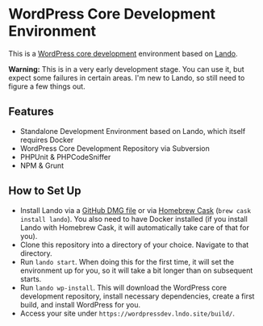 # WordPress Core Development Environment

This is a [WordPress core development](https://core.trac.wordpress.org/browser/trunk/) environment based on [Lando](https://docs.devwithlando.io/).

**Warning:** This is in a very early development stage. You can use it, but expect some failures in certain areas. I'm new to Lando, so still need to figure a few things out.

## Features

* Standalone Development Environment based on Lando, which itself requires Docker
* WordPress Core Development Repository via Subversion
* PHPUnit & PHPCodeSniffer
* NPM & Grunt

## How to Set Up

* Install Lando via a [GitHub DMG file](https://github.com/lando/lando/releases) or via [Homebrew Cask](http://caskroom.io/) (`brew cask install lando`). You also need to have Docker installed (if you install Lando with Homebrew Cask, it will automatically take care of that for you).
* Clone this repository into a directory of your choice. Navigate to that directory.
* Run `lando start`. When doing this for the first time, it will set the environment up for you, so it will take a bit longer than on subsequent starts.
* Run `lando wp-install`. This will download the WordPress core development repository, install necessary dependencies, create a first build, and install WordPress for you.
* Access your site under `https://wordpressdev.lndo.site/build/`.
